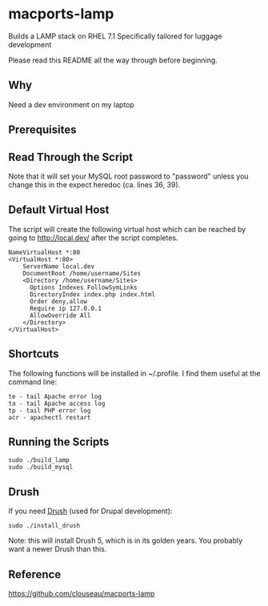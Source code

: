 macports-lamp
=============

Builds a LAMP stack on RHEL 7.1 
Specifically tailored for luggage development

Please read this README all the way through before beginning.

Why
---
Need a dev environment on my laptop

Prerequisites
-------------


Read Through the Script
-----------------------

Note that it will set your MySQL root password to "password" unless you
change this in the expect heredoc (ca. lines 36, 39).

Default Virtual Host
--------------------

The script will create the following virtual host which can be reached by
going to http://local.dev/ after the script completes.

```
NameVirtualHost *:80
<VirtualHost *:80>
    ServerName local.dev
    DocumentRoot /home/username/Sites
    <Directory /home/username/Sites>
      Options Indexes FollowSymLinks
      DirectoryIndex index.php index.html
      Order deny,allow
      Require ip 127.0.0.1
      AllowOverride All
    </Directory>
</VirtualHost>
```

Shortcuts
---------

The following functions will be installed in ~/.profile. I find them useful
at the command line:

```
te - tail Apache error log
ta - tail Apache access log
tp - tail PHP error log
acr - apachectl restart
```

Running the Scripts
-------------------

```
sudo ./build_lamp
sudo ./build_mysql
```

Drush
-----

If you need [Drush](http://drush.ws) (used for Drupal development):

```
sudo ./install_drush
```

Note: this will install Drush 5, which is in its golden years. You probably
want a newer Drush than this.

Reference
---------
https://github.com/clouseau/macports-lamp

